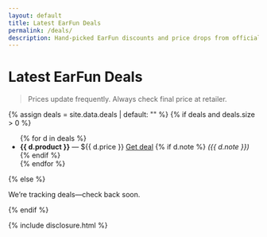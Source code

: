 ```yaml
---
layout: default
title: Latest EarFun Deals
permalink: /deals/
description: Hand-picked EarFun discounts and price drops from official store and retailers.
---
```


# Latest EarFun Deals

> Prices update frequently. Always check final price at retailer.

{% assign deals = site.data.deals | default: "" %}
{% if deals and deals.size > 0 %}
<ul class="deal-list">
  {% for d in deals %}
  <li>
    <strong>{{ d.product }}</strong> — ${{ d.price }}
    <a href="{{ d.link }}" target="_blank" rel="nofollow sponsored">Get deal</a>
    {% if d.note %}<em> ({{ d.note }})</em>{% endif %}
  </li>
  {% endfor %}
</ul>
{% else %}
<p>We’re tracking deals—check back soon.</p>
{% endif %}

{% include disclosure.html %}
